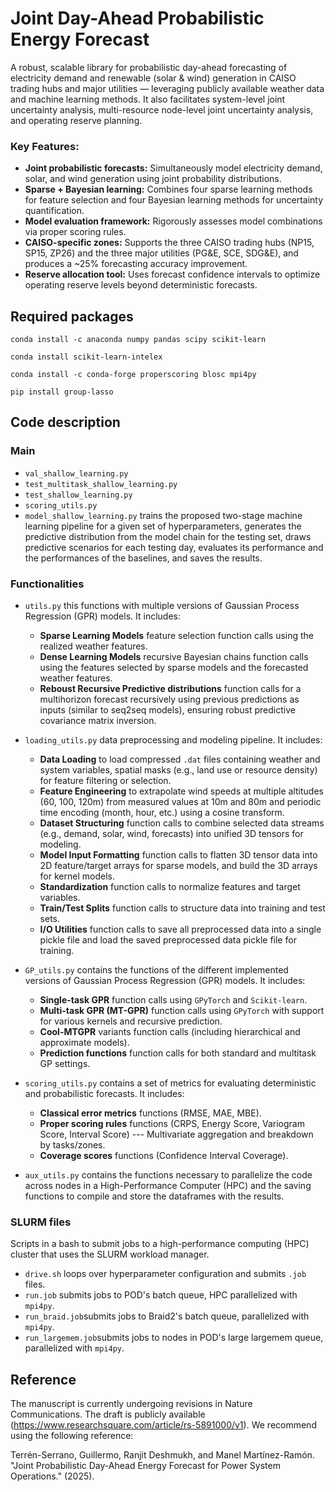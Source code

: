 # Joint Day-Ahead Probabilistic Energy Forecast

A robust, scalable library for probabilistic day-ahead forecasting of electricity demand and renewable (solar & wind) generation in CAISO trading hubs and major utilities — leveraging publicly available weather data and machine learning methods. It also facilitates system-level joint uncertainty analysis, multi-resource node-level joint uncertainty analysis, and operating reserve planning.

### Key Features:

* **Joint probabilistic forecasts:** Simultaneously model electricity demand, solar, and wind generation using joint probability distributions.
* **Sparse + Bayesian learning:** Combines four sparse learning methods for feature selection and four Bayesian learning methods for uncertainty quantification.
* **Model evaluation framework:** Rigorously assesses model combinations via proper scoring rules.
* **CAISO-specific zones:** Supports the three CAISO trading hubs (NP15, SP15, ZP26) and the three major utilities (PG&E, SCE, SDG&E), and produces a ~25% forecasting accuracy improvement.
* **Reserve allocation tool:** Uses forecast confidence intervals to optimize operating reserve levels beyond deterministic forecasts.

## Required packages

``conda install -c anaconda numpy pandas scipy scikit-learn`` 

``conda install scikit-learn-intelex``

``conda install -c conda-forge properscoring blosc mpi4py``

``pip install group-lasso``

## Code description

### Main

* ``val_shallow_learning.py``
* ``test_multitask_shallow_learning.py``
* ``test_shallow_learning.py``
* ``scoring_utils.py``
* ``model_shallow_learning.py`` trains the proposed two-stage machine learning pipeline for a given set of hyperparameters, generates the predictive distribution from the model chain for the testing set, draws predictive scenarios for each testing day, evaluates its performance and the performances of the baselines, and saves the results.

### Functionalities

* ``utils.py`` this functions with multiple versions of Gaussian Process Regression (GPR) models. It includes:
  + **Sparse Learning Models** feature selection function calls using the realized weather features.
  + **Dense Learning Models** recursive Bayesian chains function calls using the features selected by sparse models and the forecasted weather features.
  + **Reboust Recursive Predictive distributions** function calls for a multihorizon forecast recursively using previous predictions as inputs (similar to seq2seq models), ensuring robust predictive covariance matrix inversion.
  
* ``loading_utils.py`` data preprocessing and modeling pipeline. It includes: 
  + **Data Loading** to load compressed ``.dat`` files containing weather and system variables, spatial masks (e.g., land use or resource density) for feature filtering or selection.
  + **Feature Engineering** to extrapolate wind speeds at multiple altitudes (60, 100, 120m) from measured values at 10m and 80m and periodic time encoding (month, hour, etc.) using a cosine transform.
  + **Dataset Structuring** function calls to combine selected data streams (e.g., demand, solar, wind, forecasts) into unified 3D tensors for modeling.
  + **Model Input Formatting** function calls to flatten 3D tensor data into 2D feature/target arrays for sparse models, and build the 3D arrays for kernel models.
  + **Standardization** function calls to normalize features and target variables.
  + **Train/Test Splits** function calls to structure data into training and test sets.
  + **I/O Utilities** function calls to save all preprocessed data into a single pickle file and load the saved preprocessed data pickle file for training.
  
* ``GP_utils.py`` contains the functions of the different implemented versions of Gaussian Process Regression (GPR) models. It includes:
  + **Single-task GPR** function calls using ``GPyTorch`` and ``Scikit-learn``.
  + **Multi-task GPR (MT-GPR)** function calls using ``GPyTorch`` with support for various kernels and recursive prediction.
  + **Cool-MTGPR** variants function calls (including hierarchical and approximate models).
  + **Prediction functions** function calls for both standard and multitask GP settings.
    
* ``scoring_utils.py`` contains a set of metrics for evaluating deterministic and probabilistic forecasts. It includes:
  + **Classical error metrics** functions (RMSE, MAE, MBE).
  + **Proper scoring rules** functions (CRPS, Energy Score, Variogram Score, Interval Score) --- Multivariate aggregation and breakdown by tasks/zones.
  + **Coverage scores** functions (Confidence Interval Coverage).
    
* ``aux_utils.py`` contains the functions necessary to parallelize the code across nodes in a High-Performance Computer (HPC) and the saving functions to compile and store the dataframes with the results.

### SLURM files

Scripts in a bash to submit jobs to a high-performance computing (HPC) cluster that uses the SLURM workload manager.
* ``drive.sh`` loops over hyperparameter configuration and submits ``.job`` files.
* ``run.job`` submits jobs to POD's batch queue, HPC parallelized with ``mpi4py``.
* ``run_braid.job``submits jobs to Braid2's batch queue, parallelized with ``mpi4py``.
* ``run_largemem.job``submits jobs to nodes in POD's large largemem queue, parallelized with ``mpi4py``.

## Reference

The manuscript is currently undergoing revisions in Nature Communications. The draft is publicly available (https://www.researchsquare.com/article/rs-5891000/v1). We recommend using the following reference:

Terrén-Serrano, Guillermo, Ranjit Deshmukh, and Manel Martínez-Ramón. "Joint Probabilistic Day-Ahead Energy Forecast for Power System Operations." (2025).

